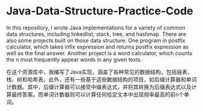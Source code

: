 # Java-Data-Structure-Practice-Code

In this repository, I wrote Java implementations for a variety of common data structures, including linkedlist, stack, tree, and hashmap. 
There are also some projects built on those data structure. One program in postfix calculator, which takes infix expression and returns postfix expression as well as the final answer. Another project is a word calculator, which counts the n most frequently appear words in any given texts. 

在这个资源库中，我编写了Java实现，涵盖了各种常见的数据结构，包括链表、栈、树和哈希表。此外，还有一些基于这些数据结构的项目，如后缀计算器和单词计数器。其中，后缀计算器可以接受中缀表达式，并将其转换为后缀表达式以及计算最终答案。而单词计数器则可以计算任何给定文本中出现频率最高的前n个单词。

